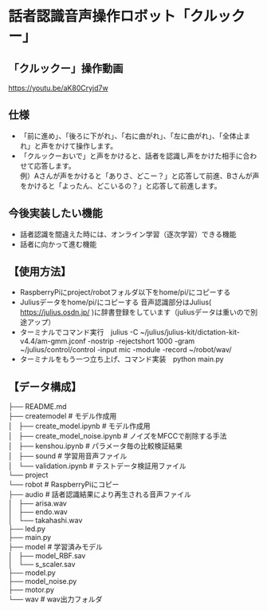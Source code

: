 # 話者認識音声操作ロボット「クルックー」

## 「クルックー」操作動画
https://youtu.be/aK80Cryjd7w

## 仕様
- 「前に進め」、「後ろに下がれ」、「右に曲がれ」、「左に曲がれ」、「全体止まれ」と声をかけて操作します。
- 「クルックーおいで」と声をかけると、話者を認識し声をかけた相手に合わせて応答します。<br>
例）Aさんが声をかけると「ありさ、どこー？」と応答して前進、Bさんが声をかけると「よったん、どこいるの？」と応答して前進します。

## 今後実装したい機能
- 話者認識を間違えた時には、オンライン学習（逐次学習）できる機能
- 話者に向かって進む機能

## 【使用方法】
- RaspberryPiにproject/robotフォルダ以下をhome/pi/にコピーする
- Juliusデータをhome/pi/にコピーする
音声認識部分はJulius( https://julius.osdn.jp/ )に辞書登録をしています（juliusデータは重いので別途アップ）
- ターミナルでコマンド実行　julius -C ~/julius/julius-kit/dictation-kit-v4.4/am-gmm.jconf -nostrip -rejectshort 1000 -gram ~/julius/control/control -input mic -module -record ~/robot/wav/
- ターミナルをもう一つ立ち上げ、コマンド実装　python main.py

## 【データ構成】
├── README.md<br>
├── createmodel    # モデル作成用<br>
│   ├── create_model.ipynb     # モデル作成用<br>
│   ├── create_model_noise.ipynb    # ノイズをMFCCで削除する手法<br>
│   ├── kenshou.ipynb    # パラメータ毎の比較検証結果<br>
│   ├── sound    # 学習用音声ファイル<br>
│   └── validation.ipynb    # テストデータ検証用ファイル<br>
└── project<br>
    └── robot    # RaspberryPiにコピー<br>
        ├── audio    # 話者認識結果により再生される音声ファイル<br>
        │   ├── arisa.wav<br>
        │   ├── endo.wav<br>
        │   └── takahashi.wav<br>
        ├── led.py<br>
        ├── main.py<br>
        ├── model    # 学習済みモデル<br>
        │   ├── model_RBF.sav<br>
        │   └── s_scaler.sav<br>
        ├── model.py<br>
        ├── model_noise.py<br>
        ├── motor.py<br>
        └── wav   # wav出力フォルダ<br>
